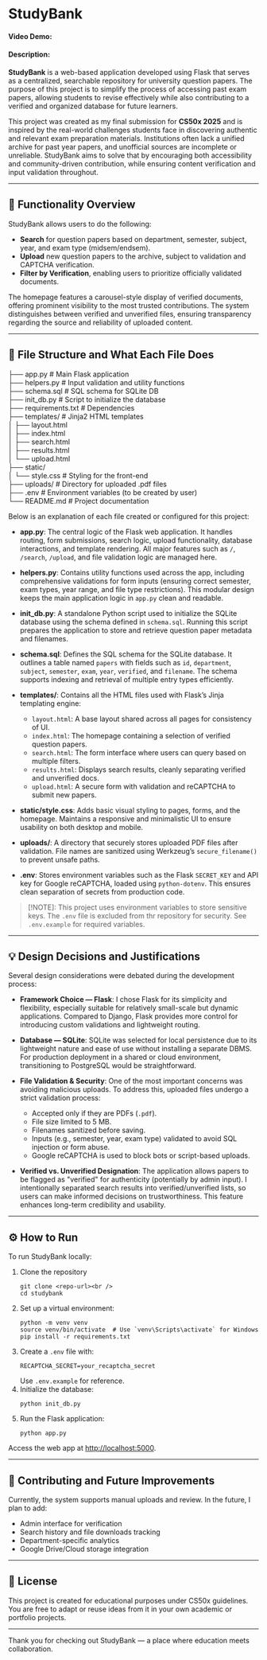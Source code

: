 # StudyBank
#### Video Demo: <URL DEMO>
#### Description:
**StudyBank** is a web-based application developed using Flask that serves as a centralized, searchable repository for university question papers. The purpose of this project is to simplify the process of accessing past exam papers, allowing students to revise effectively while also contributing to a verified and organized database for future learners.

This project was created as my final submission for **CS50x 2025** and is inspired by the real-world challenges students face in discovering authentic and relevant exam preparation materials. Institutions often lack a unified archive for past year papers, and unofficial sources are incomplete or unreliable. StudyBank aims to solve that by encouraging both accessibility and community-driven contribution, while ensuring content verification and input validation throughout.

---

## 🧩 Functionality Overview

StudyBank allows users to do the following:
- **Search** for question papers based on department, semester, subject, year, and exam type (midsem/endsem).
- **Upload** new question papers to the archive, subject to validation and CAPTCHA verification.
- **Filter by Verification**, enabling users to prioritize officially validated documents.

The homepage features a carousel-style display of verified documents, offering prominent visibility to the most trusted contributions. The system distinguishes between verified and unverified files, ensuring transparency regarding the source and reliability of uploaded content.

---

## 📁 File Structure and What Each File Does

├── app.py # Main Flask application<br />
├── helpers.py # Input validation and utility functions<br />
├── schema.sql # SQL schema for SQLite DB<br />
├── init_db.py # Script to initialize the database<br />
├── requirements.txt # Dependencies<br />
├── templates/ # Jinja2 HTML templates<br />
│ ├── layout.html<br />
│ ├── index.html<br />
│ ├── search.html<br />
│ ├── results.html<br />
│ └── upload.html<br />
├── static/<br />
│ └── style.css # Styling for the front-end<br />
├── uploads/ # Directory for uploaded .pdf files<br />
├── .env # Environment variables (to be created by user)<br />
└── README.md # Project documentation<br />

Below is an explanation of each file created or configured for this project:

- **app.py**: The central logic of the Flask web application. It handles routing, form submissions, search logic, upload functionality, database interactions, and template rendering. All major features such as `/`, `/search`, `/upload`, and file validation logic are managed here.

- **helpers.py**: Contains utility functions used across the app, including comprehensive validations for form inputs (ensuring correct semester, exam types, year range, and file type restrictions). This modular design keeps the main application logic in `app.py` clean and readable.

- **init_db.py**: A standalone Python script used to initialize the SQLite database using the schema defined in `schema.sql`. Running this script prepares the application to store and retrieve question paper metadata and filenames.

- **schema.sql**: Defines the SQL schema for the SQLite database. It outlines a table named `papers` with fields such as `id`, `department`, `subject`, `semester`, `exam`, `year`, `verified`, and `filename`. The schema supports indexing and retrieval of multiple entry types efficiently.

- **templates/**: Contains all the HTML files used with Flask’s Jinja templating engine:
    - `layout.html`: A base layout shared across all pages for consistency of UI.
    - `index.html`: The homepage containing a selection of verified question papers.
    - `search.html`: The form interface where users can query based on multiple filters.
    - `results.html`: Displays search results, cleanly separating verified and unverified docs.
    - `upload.html`: A secure form with validation and reCAPTCHA to submit new papers.

- **static/style.css**: Adds basic visual styling to pages, forms, and the homepage. Maintains a responsive and minimalistic UI to ensure usability on both desktop and mobile.

- **uploads/**: A directory that securely stores uploaded PDF files after validation. File names are sanitized using Werkzeug’s `secure_filename()` to prevent unsafe paths.

- **.env**: Stores environment variables such as the Flask `SECRET_KEY` and API key for Google reCAPTCHA, loaded using `python-dotenv`. This ensures clean separation of secrets from production code.
> [!NOTE]:
> This project uses environment variables to store sensitive keys. The `.env` file is excluded from thr repository for security. See `.env.example` for required variables.

---

## 💡 Design Decisions and Justifications

Several design considerations were debated during the development process:

- **Framework Choice — Flask**: I chose Flask for its simplicity and flexibility, especially suitable for relatively small-scale but dynamic applications. Compared to Django, Flask provides more control for introducing custom validations and lightweight routing.

- **Database — SQLite**: SQLite was selected for local persistence due to its lightweight nature and ease of use without installing a separate DBMS. For production deployment in a shared or cloud environment, transitioning to PostgreSQL would be straightforward.

- **File Validation & Security**: One of the most important concerns was avoiding malicious uploads. To address this, uploaded files undergo a strict validation process:
    - Accepted only if they are PDFs (`.pdf`).
    - File size limited to 5 MB.
    - Filenames sanitized before saving.
    - Inputs (e.g., semester, year, exam type) validated to avoid SQL injection or form abuse.
    - Google reCAPTCHA is used to block bots or script-based uploads.

- **Verified vs. Unverified Designation**: The application allows papers to be flagged as "verified" for authenticity (potentially by admin input). I intentionally separated search results into verified/unverified lists, so users can make informed decisions on trustworthiness. This feature enhances long-term credibility and usability.

---

## ⚙️ How to Run

To run StudyBank locally:

1. Clone the repository
    ```
    git clone <repo-url><br />
    cd studybank
    ```
2. Set up a virtual environment:
    ```
    python -m venv venv
    source venv/bin/activate  # Use `venv\Scripts\activate` for Windows
    pip install -r requirements.txt
    ```
3. Create a `.env` file with:
    ```
    RECAPTCHA_SECRET=your_recaptcha_secret
    ```
    Use `.env.example` for reference.
4. Initialize the database:
    ```
    python init_db.py
    ```
5. Run the Flask application:
    ```
    python app.py
    ```

Access the web app at [http://localhost:5000](http://localhost:5000).

---

## 🤝 Contributing and Future Improvements

Currently, the system supports manual uploads and review. In the future, I plan to add:
- Admin interface for verification
- Search history and file downloads tracking
- Department-specific analytics
- Google Drive/Cloud storage integration

---

## 📜 License

This project is created for educational purposes under CS50x guidelines. You are free to adapt or reuse ideas from it in your own academic or portfolio projects.

---

Thank you for checking out StudyBank — a place where education meets collaboration.
